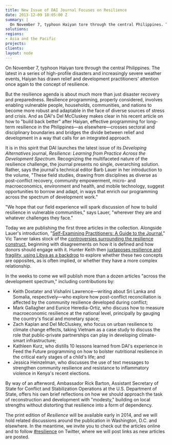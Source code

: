 ```yaml
---
title: New Issue of DAI Journal Focuses on Resilience
date: 2013-12-09 18:05:00 Z
summary: |
  On November 7, typhoon Haiyan tore through the central Philippines. The latest in a series of high-profile disasters and increasingly severe weather events, Haiyan has drawn relief and development practitioners' attention once again to the concept of resilience.
solutions:
regions:
- Asia and the Pacific
projects:
clients:
layout: node
---
```

On November 7, typhoon Haiyan tore through the central Philippines. The latest in a series of high-profile disasters and increasingly severe weather events, Haiyan has drawn relief and development practitioners' attention once again to the concept of resilience.

But the resilience agenda is about much more than just disaster recovery and preparedness. Resilience programming, properly considered, involves enabling vulnerable people, households, communities, and nations to become more robust and adaptable in the face of diverse sources of stress and crisis. And as DAI's Del McCluskey makes clear in his recent article on how to "build back better" after Haiyan, effective programming for long-term resilience in the Philippines—as elsewhere—crosses sectoral and disciplinary boundaries and bridges the divide between relief and development in a way that calls for an integrated approach.

It is in this spirit that DAI launches the latest issue of its _Developing Alternatives_ journal, _Resilience: Learning from Practice Across the Development Spectrum_. Recognizing the multifaceted nature of the resilience challenge, the journal presents no single, overarching solution. Rather, says the journal's technical editor Barb Lauer in her introduction to the volume, "These field studies, drawing from disciplines as diverse as post-conflict recovery, community empowerment, micro- and macroeconomics, environment and health, and mobile technology, suggest opportunities to borrow and adapt, in ways that enrich our programming across the spectrum of development work."

"We hope that our field experience will spark discussion of how to build resilience in vulnerable communities," says Lauer, "wherever they are and whatever challenges they face."

Today we are publishing the first three articles in the collection. Alongside Lauer's introduction, "[Self-Examining Practitioners: A Guide to the Journal][2]," Vic Tanner takes stock of the [controversies surrounding the resilience construct][3], beginning with disagreements on how it is defined and how donors should engage with it. Hunter Keith then [juxtaposes resilience and fragility, using Libya as a backdrop][4] to explore whether these two concepts are opposites, as is often implied, or whether they have a more complex relationship.

In the weeks to come we will publish more than a dozen articles "across the development spectrum," including contributions by:

* Keith Doxtater and Vishalini Lawrence—writing about Sri Lanka and Somalia, respectively—who explore how post-conflict reconciliation is affected by the community resilience developed during conflict;
* Mark Gallagher and Eunice Heredia-Ortiz, who discuss how to measure macroeconomic resilience at the national level, principally by gauging the country's fiscal and monetary space;
* Zach Kaplan and Del McCluskey, who focus on urban resilience to climate change effects, taking Vietnam as a case study to discuss the role that public-private partnerships can play in developing climate-smart infrastructure;
* Kathleen Kurz, who distills 10 lessons learned from DAI's experience in Feed the Future programming on how to bolster nutritional resilience in the critical early stages of a child's life; and
* Jessica Heinzelman, who discusses the use of text messages to strengthen community resilience and resistance to inflammatory violence in Kenya's recent elections.

By way of an afterword, Ambassador Rick Barton, Assistant Secretary of State for Conflict and Stabilization Operations at the U.S. Department of State, offers his own brief reflections on how we should approach the task of reconstruction and development with "modesty," building on local strengths without distorting that resilience into a form of dependency.

The print edition of _Resilience_ will be available early in 2014, and we will hold related discussions around the publication in Washington, D.C. and elsewhere. In the meantime, we invite you to check out the articles online and to follow [#resilience][5] on Twitter, where we will post links as new articles are posted.

[2]: http://dai-global-developments.com/articles/self-examining-practitioners.html
[3]: http://dai-global-developments.com/articles/resilience-development-fad-concept-with-staying-power.html
[4]: http://dai-global-developments.com/articles/fragility-resilience-and-libya-after-the-revolution.html
[5]: https://twitter.com/search?src=typd&q=%23resilience
